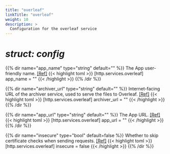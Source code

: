 ```yaml
---
title: "overleaf"
linkTitle: "overleaf"
weight: 10
description: >
  Configuration for the overleaf service
---
```


# _struct: config_

{{% dir name="app_name" type="string" default="" %}}
The App user-friendly name. [[Ref]](https://github.com/cs3org/reva/tree/master/internal/http/services/overleaf/overleaf.go#L59)
{{< highlight toml >}}
[http.services.overleaf]
app_name = ""
{{< /highlight >}}
{{% /dir %}}

{{% dir name="archiver_url" type="string" default="" %}}
Internet-facing URL of the archiver service, used to serve the files to Overleaf. [[Ref]](https://github.com/cs3org/reva/tree/master/internal/http/services/overleaf/overleaf.go#L60)
{{< highlight toml >}}
[http.services.overleaf]
archiver_url = ""
{{< /highlight >}}
{{% /dir %}}

{{% dir name="app_url" type="string" default="" %}}
The App URL. [[Ref]](https://github.com/cs3org/reva/tree/master/internal/http/services/overleaf/overleaf.go#L61)
{{< highlight toml >}}
[http.services.overleaf]
app_url = ""
{{< /highlight >}}
{{% /dir %}}

{{% dir name="insecure" type="bool" default=false %}}
Whether to skip certificate checks when sending requests. [[Ref]](https://github.com/cs3org/reva/tree/master/internal/http/services/overleaf/overleaf.go#L62)
{{< highlight toml >}}
[http.services.overleaf]
insecure = false
{{< /highlight >}}
{{% /dir %}}

